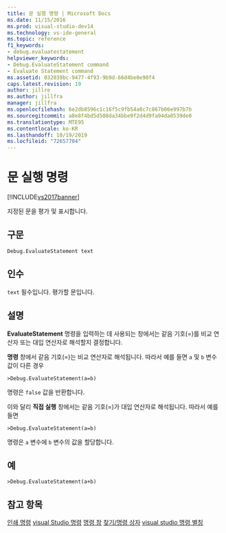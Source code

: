 ```yaml
---
title: 문 실행 명령 | Microsoft Docs
ms.date: 11/15/2016
ms.prod: visual-studio-dev14
ms.technology: vs-ide-general
ms.topic: reference
f1_keywords:
- debug.evaluatestatement
helpviewer_keywords:
- Debug.EvaluateStatement command
- Evaluate Statement command
ms.assetid: 032039bc-9477-4f93-9b9d-66d4be0e90f4
caps.latest.revision: 19
author: jillre
ms.author: jillfra
manager: jillfra
ms.openlocfilehash: 6e2db8596c1c16f5c9fb54a8c7c867b06e997b7b
ms.sourcegitcommit: a8e8f4bd5d508da34bbe9f2d4d9fa94da0539de0
ms.translationtype: MTE95
ms.contentlocale: ko-KR
ms.lasthandoff: 10/19/2019
ms.locfileid: "72657704"
---
```

# <a name="evaluate-statement-command"></a>문 실행 명령
[!INCLUDE[vs2017banner](../../includes/vs2017banner.md)]

지정된 문을 평가 및 표시합니다.

## <a name="syntax"></a>구문

```
Debug.EvaluateStatement text
```

## <a name="arguments"></a>인수
 `text` 필수입니다. 평가할 문입니다.

## <a name="remarks"></a>설명
 **EvaluateStatement** 명령을 입력하는 데 사용되는 창에서는 같음 기호(=)를 비교 연산자 또는 대입 연산자로 해석할지 결정합니다.

 **명령** 창에서 같음 기호(=)는 비교 연산자로 해석됩니다. 따라서 예를 들면 `a` 및 `b` 변수 값이 다른 경우

```
>Debug.EvaluateStatement(a=b)
```

 명령은 `false` 값을 반환합니다.

 이와 달리 **직접 실행** 창에서는 같음 기호(=)가 대입 연산자로 해석됩니다. 따라서 예를 들면

```
>Debug.EvaluateStatement(a=b)
```

 명령은 `a` 변수에 `b` 변수의 값을 할당합니다.

## <a name="example"></a>예

```
>Debug.EvaluateStatement(a+b)
```

## <a name="see-also"></a>참고 항목
 [인쇄 명령](../../ide/reference/print-command.md) [visual Studio 명령](../../ide/reference/visual-studio-commands.md) [명령 창](../../ide/reference/command-window.md) [찾기/명령 상자](../../ide/find-command-box.md) [visual studio 명령 별칭](../../ide/reference/visual-studio-command-aliases.md)
